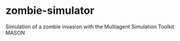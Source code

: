 zombie-simulator
================

Simulation of a zombie invasion with the Multiagent Simulation Toolkit MASON
